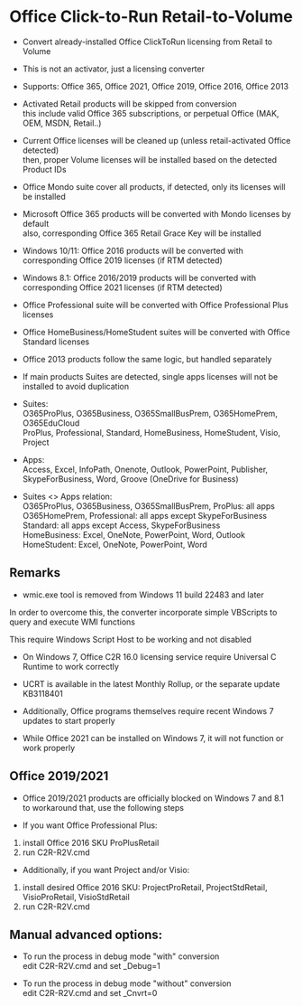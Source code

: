 # Office Click-to-Run Retail-to-Volume

- Convert already-installed Office ClickToRun licensing from Retail to Volume

- This is not an activator, just a licensing converter

- Supports: Office 365, Office 2021, Office 2019, Office 2016, Office 2013

- Activated Retail products will be skipped from conversion  
this include valid Office 365 subscriptions, or perpetual Office (MAK, OEM, MSDN, Retail..)

- Current Office licenses will be cleaned up (unless retail-activated Office detected)  
then, proper Volume licenses will be installed based on the detected Product IDs

- Office Mondo suite cover all products, if detected, only its licenses will be installed

- Microsoft Office 365 products will be converted with Mondo licenses by default  
also, corresponding Office 365 Retail Grace Key will be installed

- Windows 10/11: Office 2016 products will be converted with corresponding Office 2019 licenses (if RTM detected)

- Windows 8.1: Office 2016/2019 products will be converted with corresponding Office 2021 licenses (if RTM detected)

- Office Professional suite will be converted with Office Professional Plus licenses

- Office HomeBusiness/HomeStudent suites will be converted with Office Standard licenses

- Office 2013 products follow the same logic, but handled separately

- If main products Suites are detected, single apps licenses will not be installed to avoid duplication

- Suites:  
O365ProPlus, O365Business, O365SmallBusPrem, O365HomePrem, O365EduCloud  
ProPlus, Professional, Standard, HomeBusiness, HomeStudent, Visio, Project

- Apps:  
Access, Excel, InfoPath, Onenote, Outlook, PowerPoint, Publisher, SkypeForBusiness, Word, Groove (OneDrive for Business)

- Suites <> Apps relation:  
O365ProPlus, O365Business, O365SmallBusPrem, ProPlus: all apps  
O365HomePrem, Professional: all apps except SkypeForBusiness  
Standard: all apps except Access, SkypeForBusiness  
HomeBusiness: Excel, OneNote, PowerPoint, Word, Outlook  
HomeStudent: Excel, OneNote, PowerPoint, Word

## Remarks

- wmic.exe tool is removed from Windows 11 build 22483 and later

In order to overcome this, the converter incorporate simple VBScripts to query and execute WMI functions

This require Windows Script Host to be working and not disabled

- On Windows 7, Office C2R 16.0 licensing service require Universal C Runtime to work correctly

- UCRT is available in the latest Monthly Rollup, or the separate update KB3118401

- Additionally, Office programs themselves require recent Windows 7 updates to start properly

- While Office 2021 can be installed on Windows 7, it will not function or work properly

## Office 2019/2021

- Office 2019/2021 products are officially blocked on Windows 7 and 8.1  
to workaround that, use the following steps

- If you want Office Professional Plus:  
1) install Office 2016 SKU ProPlusRetail  
2) run C2R-R2V.cmd

- Additionally, if you want Project and/or Visio:  
1) install desired Office 2016 SKU: ProjectProRetail, ProjectStdRetail, VisioProRetail, VisioStdRetail  
2) run C2R-R2V.cmd

## Manual advanced options:

- To run the process in debug mode "with" conversion  
edit C2R-R2V.cmd and set _Debug=1

- To run the process in debug mode "without" conversion  
edit C2R-R2V.cmd and set _Cnvrt=0
